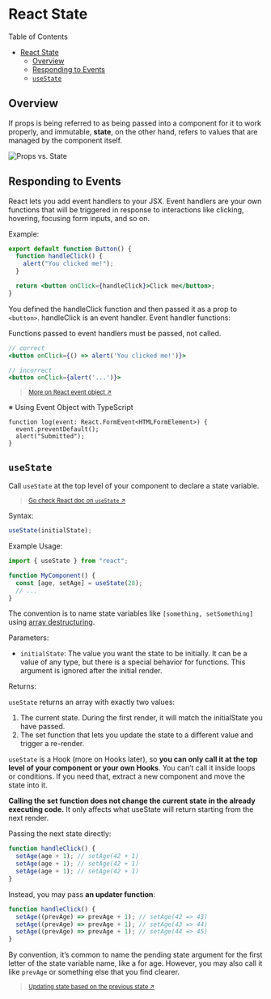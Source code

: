 # React State

Table of Contents

- [React State](#react-state)
  - [Overview](#overview)
  - [Responding to Events](#responding-to-events)
  - [`useState`](#usestate)

## Overview

If props is being referred to as being passed into a component for it to work properly, and immutable, **state**, on the other hand, refers to values that are managed by the component itself.

![Props vs. State](https://i.sstatic.net/wqvF2.png)

## Responding to Events

React lets you add event handlers to your JSX. Event handlers are your own functions that will be triggered in response to interactions like clicking, hovering, focusing form inputs, and so on.

Example:

```jsx
export default function Button() {
  function handleClick() {
    alert("You clicked me!");
  }

  return <button onClick={handleClick}>Click me</button>;
}
```

You defined the handleClick function and then passed it as a prop to `<button>`. handleClick is an event handler. Event handler functions:

Functions passed to event handlers must be passed, not called.

```jsx
// correct
<button onClick={() => alert('You clicked me!')}>
```

```jsx
// incorrect
<button onClick={alert('...')}>
```

> <small>[More on React event object ↗](https://react.dev/reference/react-dom/components/common#react-event-object)</small>

※ Using Event Object with TypeScript

```tsx
function log(event: React.FormEvent<HTMLFormElement>) {
  event.preventDefault();
  alert("Submitted");
}
```

## `useState`

Call `useState` at the top level of your component to declare a state variable.

> <small>[Go check React doc on `useState` ↗](https://react.dev/reference/react/useState#reference)</small>

Syntax:

```jsx
useState(initialState);
```

Example Usage:

```jsx
import { useState } from "react";

function MyComponent() {
  const [age, setAge] = useState(28);
  // ...
}
```

The convention is to name state variables like `[something, setSomething]` using [array destructuring](https://developer.mozilla.org/en-US/docs/Web/JavaScript/Reference/Operators/Destructuring_assignment).

Parameters:

- `initialState`: The value you want the state to be initially. It can be a value of any type, but there is a special behavior for functions. This argument is ignored after the initial render.

Returns:

`useState` returns an array with exactly two values:

1.  The current state. During the first render, it will match the initialState you have passed.
2.  The set function that lets you update the state to a different value and trigger a re-render.

`useState` is a Hook (more on Hooks later), so **you can only call it at the top level of your component or your own Hooks**. You can’t call it inside loops or conditions. If you need that, extract a new component and move the state into it.

**Calling the set function does not change the current state in the already executing code.** It only affects what useState will return starting from the next render.

Passing the next state directly:

```jsx
function handleClick() {
  setAge(age + 1); // setAge(42 + 1)
  setAge(age + 1); // setAge(42 + 1)
  setAge(age + 1); // setAge(42 + 1)
}
```

Instead, you may pass **an updater function**:

```jsx
function handleClick() {
  setAge((prevAge) => prevAge + 1); // setAge(42 => 43)
  setAge((prevAge) => prevAge + 1); // setAge(43 => 44)
  setAge((prevAge) => prevAge + 1); // setAge(44 => 45)
}
```

By convention, it’s common to name the pending state argument for the first letter of the state variable name, like a for age. However, you may also call it like `prevAge` or something else that you find clearer.

> <small>[Updating state based on the previous state ↗](https://react.dev/reference/react/useState#updating-state-based-on-the-previous-state)</small>

